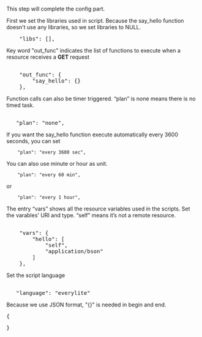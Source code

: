 <!--
 * @Descripttion: 
 * @Author: lzy
 * @Date: 2020-05-21 10:06:27
 * @LastEditors: lzy
 * @LastEditTime: 2020-05-21 16:54:26
--> 

This step will complete the config part.

First we set the libraries used in script. Because the say_hello function
doesn't use any libraries, so we set libraries to NULL.

<pre class="file" data-filename="say_hello.cht" data-target="append">
    "libs": [],
</pre>

Key word "out_func" indicates the list of functions to execute when a resource
receives a **GET** request

<pre class="file" data-filename="say_hello.cht" data-target="prepend"> 
    "out_func": {
        "say_hello": {}
    },
</pre>

Function calls can also be timer triggered. “plan” is none means there is no timed task.

<pre class="file" data-filename="say_hello.cht" data-target="append"> 
   "plan": "none",
</pre>

If you want the say_hello function execute automatically every 3600 seconds, you can set

```
    "plan": "every 3600 sec",
```

You can also use minute or hour as unit.

```
    "plan": "every 60 min",
```

or
 
```
    "plan": "every 1 hour",
```

The entry “vars” shows all the resource variables used in the scripts.
Set the varables' URI and type. “self” means it’s not a remote resource.

<pre class="file" data-filename="say_hello.cht" data-target="append"> 
    "vars": {
        "hello": [
            "self",
            "application/bson"
        ]
    },
</pre>

Set the script language

<pre class="file" data-filename="say_hello.cht" data-target="append"> 
   "language": "everylite"
</pre>

Because we use JSON format, "{}" is needed in begin and end.

<pre class="file" data-filename="say_hello.cht" data-target="prepend">{
</pre>

<pre class="file" data-filename="say_hello.cht" data-target="append">}
</pre>